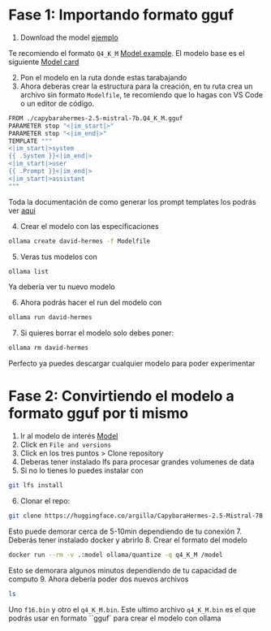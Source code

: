 
# Fase 1: Importando formato gguf
1. Download the model [ejemplo](https://huggingface.co/TheBloke/CapybaraHermes-2.5-Mistral-7B-GGUF)

Te recomiendo el formato `Q4_K_M` [Model example](https://huggingface.co/TheBloke/CapybaraHermes-2.5-Mistral-7B-GGUF/blob/main/capybarahermes-2.5-mistral-7b.Q4_K_M.gguf). El modelo base es el siguiente [Model card](https://huggingface.co/argilla/CapybaraHermes-2.5-Mistral-7B)

2. Pon el modelo en la ruta donde estas tarabajando
3. Ahora deberas crear la estructura para la creación, en tu ruta crea un archivo sin formato `Modelfile`, te recomiendo que lo hagas con VS Code o un editor de código.

```bash
FROM ./capybarahermes-2.5-mistral-7b.Q4_K_M.gguf
PARAMETER stop "<|im_start|>"
PARAMETER stop "<|im_end|>"
TEMPLATE """
<|im_start|>system
{{ .System }}<|im_end|>
<|im_start|>user
{{ .Prompt }}<|im_end|>
<|im_start|>assistant
"""
```
Toda la documentación de como generar los prompt templates los podrás ver [aqui](https://github.com/ollama/ollama/blob/main/docs/import.md)

4. Crear el modelo con las especificaciones
```bash
ollama create david-hermes -f Modelfile
```
5. Veras tus modelos con
```bash
ollama list
```
Ya debería ver tu nuevo modelo

6. Ahora podrás hacer el run del modelo con
```bash
ollama run david-hermes
```
7. Si quieres borrar el modelo solo debes poner:
```bash
ollama rm david-hermes
```

Perfecto ya puedes descargar cualquier modelo para poder experimentar

# Fase 2: Convirtiendo el modelo a formato gguf por ti mismo

1. Ir al modelo de interés [Model](https://huggingface.co/argilla/CapybaraHermes-2.5-Mistral-7B)
2. Click en `File and versions`
3. Click en los tres puntos > Clone repository
4. Deberas tener instalado lfs para procesar grandes volumenes de data
5. Si no lo tienes lo puedes instalar con 
```bash
git lfs install
```
6. Clonar el repo:
```bash
git clone https://huggingface.co/argilla/CapybaraHermes-2.5-Mistral-7B
```
Esto puede demorar cerca de 5-10min dependiendo de tu conexión
7. Deberás tener instalado docker y abrirlo
8. Crear el formato del modelo
```bash
docker run --rm -v .:model ollama/quantize -q q4_K_M /model 
```
Esto se demorara algunos minutos dependiendo de tu capacidad de computo
9. Ahora debería poder dos nuevos archivos
```bash
ls
```

Uno `f16.bin` y otro el `q4_K_M.bin`. Este ultimo archivo `q4_K_M.bin` es el que podrás usar en formato ``gguf` para crear el modelo con ollama